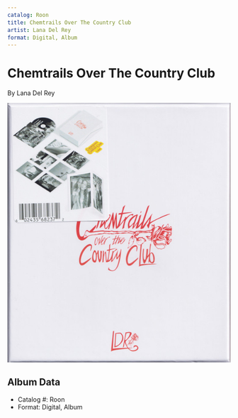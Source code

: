 ```yaml
---
catalog: Roon
title: Chemtrails Over The Country Club
artist: Lana Del Rey
format: Digital, Album
---
```


# Chemtrails Over The Country Club

By Lana Del Rey

![](../../assets/albumcovers/Lana_Del_Rey-Chemtrails_Over_The_Country_Club.png)

## Album Data

- Catalog #: Roon
- Format: Digital, Album

